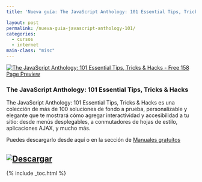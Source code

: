 ```yaml
---
title: 'Nueva guía: The JavaScript Anthology: 101 Essential Tips, Tricks & Hacks'

layout: post
permalink: /nueva-guia-javascript-anthology-101/
categories:
  - cursos
  - internet
main-class: "misc"
---
```

[![The JavaScript Anthology: 101 Essential Tips, Tricks & Hacks - Free 158 Page Preview][1]][2]

### The JavaScript Anthology: 101 Essential Tips, Tricks & Hacks

The JavaScript Anthology: 101 Essential Tips, Tricks & Hacks es una colección de más de 100 soluciones de fondo a prueba, personalizable y elegante que te mostrará cómo agregar interactividad y accesibilidad a tu sitio: desde menús desplegables, a conmutadores de hojas de estilo, aplicaciones AJAX, y mucho más.

Puedes descargarlo desde aquí o en la sección de [Manuales gratuítos][3]

## [![Descargar][4]][2]



 [1]: http://img.tradepub.com/free/w_sitb04/assets/img/w_sitb04c.gif "The JavaScript Anthology: 101 Essential Tips, Tricks & Hacks - Free 158 Page Preview"
 [2]: http://elbauldelprogramador.tradepub.com/c/pubRD.mpl?sr=oc&_t=oc:&pc=w_sitb04/prgm.cgi/
 [3]: http://bashyc.blogspot.com/p/guias-gratuitas.html
 [4]: http://lh5.googleusercontent.com/-3xNROQvUyLw/Tez0xVWLW1I/AAAAAAAAAkc/3Gx7eUaLwxU/s288/descargar.png

{% include _toc.html %}
